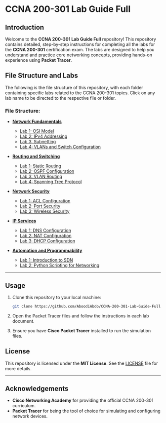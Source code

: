 # CCNA 200-301 Lab Guide Full

## Introduction

Welcome to the **CCNA 200-301 Lab Guide Full** repository! This repository contains detailed, step-by-step instructions for completing all the labs for the **CCNA 200-301** certification exam. The labs are designed to help you understand and practice core networking concepts, providing hands-on experience using **Packet Tracer**.

## File Structure and Labs

The following is the file structure of this repository, with each folder containing specific labs related to the CCNA 200-301 topics. Click on any lab name to be directed to the respective file or folder.

### File Structure:

- **[Network Fundamentals](./Network-Fundamentals/)**
  - [Lab 1: OSI Model](./Network-Fundamentals/OSI-Model.pkt)
  - [Lab 2: IPv4 Addressing](./Network-Fundamentals/IPv4-Addressing.pkt)
  - [Lab 3: Subnetting](./Network-Fundamentals/IPv4-Subnetting.pkt)
  - [Lab 4: VLANs and Switch Configuration](./Network-Fundamentals/VLAN-Configuration.pkt)

- **[Routing and Switching](./Routing-and-Switching/)**
  - [Lab 1: Static Routing](./Routing-and-Switching/Static-Routing.pkt)
  - [Lab 2: OSPF Configuration](./Routing-and-Switching/OSPF-Configuration.pkt)
  - [Lab 3: VLAN Routing](./Routing-and-Switching/VLAN-Routing.pkt)
  - [Lab 4: Spanning Tree Protocol](./Routing-and-Switching/STP.pkt)

- **[Network Security](./Network-Security/)**
  - [Lab 1: ACL Configuration](./Network-Security/ACL-Config.pkt)
  - [Lab 2: Port Security](./Network-Security/Port-Security.pkt)
  - [Lab 3: Wireless Security](./Network-Security/Wireless-Security.pkt)

- **[IP Services](./IP-Services/)**
  - [Lab 1: DNS Configuration](./IP-Services/DNS-Config.pkt)
  - [Lab 2: NAT Configuration](./IP-Services/NAT-Config.pkt)
  - [Lab 3: DHCP Configuration](./IP-Services/DHCP-Config.pkt)

- **[Automation and Programmability](./Automation-and-Programmability/)**
  - [Lab 1: Introduction to SDN](./Automation-and-Programmability/SDN-Intro.pkt)
  - [Lab 2: Python Scripting for Networking](./Automation-and-Programmability/Python-Scripting.pkt)

---

## Usage

1. Clone this repository to your local machine:
    ```bash
    git clone https://github.com/AboodiAbdo/CCNA-200-301-Lab-Guide-Full.git
    ```

2. Open the Packet Tracer files and follow the instructions in each lab document.

3. Ensure you have **Cisco Packet Tracer** installed to run the simulation files.

## License

This repository is licensed under the **MIT License**. See the [LICENSE](LICENSE) file for more details.

---

## Acknowledgements

- **Cisco Networking Academy** for providing the official CCNA 200-301 curriculum.
- **Packet Tracer** for being the tool of choice for simulating and configuring network devices.
